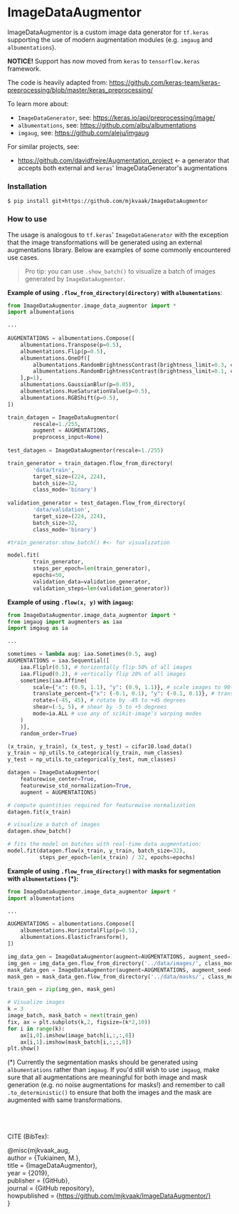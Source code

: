 # ImageDataAugmentor
ImageDataAugmentor is a custom image data generator for `tf.keras` supporting the use of modern augmentation modules (e.g. `imgaug` and `albumentations`).

**NOTICE!**
Support has now moved from `keras` to `tensorflow.keras` framework.

The code is heavily adapted from: https://github.com/keras-team/keras-preprocessing/blob/master/keras_preprocessing/

To learn more about:
* `ImageDataGenerator`, see: https://keras.io/api/preprocessing/image/
* `albumentations`, see: https://github.com/albu/albumentations
* `imgaug`, see: https://github.com/aleju/imgaug

For similar projects, see:
* https://github.com/davidfreire/Augmentation_project <- a generator that accepts both external and `keras`' ImageDataGenerator's augmentations


### Installation
```$ pip install git+https://github.com/mjkvaak/ImageDataAugmentor```

### How to use
The usage is analogous to `tf.keras`' `ImageDataGenerator` with the exception that the image transformations will be generated using an external augmentations library. Below are examples of some commonly encountered use cases.

>Pro tip: you can use `.show_batch()` to visualize a batch of images generated by `ImageDataAugmentor`.

**Example of using `.flow_from_directory(directory)` with `albumentations`**:
```python
from ImageDataAugmentor.image_data_augmentor import *
import albumentations

...
    
AUGMENTATIONS = albumentations.Compose([
    albumentations.Transpose(p=0.5),
    albumentations.Flip(p=0.5),
    albumentations.OneOf([
        albumentations.RandomBrightnessContrast(brightness_limit=0.3, contrast_limit=0.3),
        albumentations.RandomBrightnessContrast(brightness_limit=0.1, contrast_limit=0.1)
    ],p=1),
    albumentations.GaussianBlur(p=0.05),
    albumentations.HueSaturationValue(p=0.5),
    albumentations.RGBShift(p=0.5),
])

train_datagen = ImageDataAugmentor(
        rescale=1./255,
        augment = AUGMENTATIONS,
        preprocess_input=None)
        
test_datagen = ImageDataAugmentor(rescale=1./255)

train_generator = train_datagen.flow_from_directory(
        'data/train',
        target_size=(224, 224),
        batch_size=32,
        class_mode='binary')
        
validation_generator = test_datagen.flow_from_directory(
        'data/validation',
        target_size=(224, 224),
        batch_size=32,
        class_mode='binary')

#train_generator.show_batch() #<- for visualization

model.fit(
        train_generator,
        steps_per_epoch=len(train_generator),
        epochs=50,
        validation_data=validation_generator,
        validation_steps=len(validation_generator))
```

**Example of using `.flow(x, y)` with `imgaug`:**
```python    
from ImageDataAugmentor.image_data_augmentor import *
from imgaug import augmenters as iaa
import imgaug as ia

...

sometimes = lambda aug: iaa.Sometimes(0.5, aug)
AUGMENTATIONS = iaa.Sequential([
    iaa.Fliplr(0.5), # horizontally flip 50% of all images
    iaa.Flipud(0.2), # vertically flip 20% of all images
    sometimes(iaa.Affine(
        scale={"x": (0.9, 1.1), "y": (0.9, 1.1)}, # scale images to 90-110% of their size, individually per axis
        translate_percent={"x": (-0.1, 0.1), "y": (-0.1, 0.1)}, # translate by -10 to +10 percent (per axis)
        rotate=(-45, 45), # rotate by -45 to +45 degrees
        shear=(-5, 5), # shear by -5 to +5 degrees
        mode=ia.ALL # use any of scikit-image's warping modes
    )
    )],
    random_order=True)    

(x_train, y_train), (x_test, y_test) = cifar10.load_data()
y_train = np_utils.to_categorical(y_train, num_classes)
y_test = np_utils.to_categorical(y_test, num_classes)

datagen = ImageDataAugmentor(
    featurewise_center=True,
    featurewise_std_normalization=True,
    augment = AUGMENTATIONS)

# compute quantities required for featurewise normalization
datagen.fit(x_train)

# visualize a batch of images
datagen.show_batch()

# fits the model on batches with real-time data augmentation:
model.fit(datagen.flow(x_train, y_train, batch_size=32),
          steps_per_epoch=len(x_train) / 32, epochs=epochs)
```    
**Example of using `.flow_from_directory()` with masks for segmentation with `albumentations` (\*):**
```python    
from ImageDataAugmentor.image_data_augmentor import *
import albumentations

...

AUGMENTATIONS = albumentations.Compose([
    albumentations.HorizontalFlip(p=0.5),
    albumentations.ElasticTransform(),
])

img_data_gen = ImageDataAugmentor(augment=AUGMENTATIONS, augment_seed=123)
img_gen = img_data_gen.flow_from_directory('../data/images/', class_mode=None, shuffle=True, seed=123)
mask_data_gen = ImageDataAugmentor(augment=AUGMENTATIONS, augment_seed=123, augment_mode='mask')
mask_gen = mask_data_gen.flow_from_directory('../data/masks/', class_mode=None, shuffle=True, seed=123)

train_gen = zip(img_gen, mask_gen)

# Visualize images
k = 3
image_batch, mask_batch = next(train_gen)
fix, ax = plt.subplots(k,2, figsize=(k*2,10))
for i in range(k):
    ax[i,0].imshow(image_batch[i,:,:,0])
    ax[i,1].imshow(mask_batch[i,:,:,0])
plt.show()
```
(\*) Currently the segmentation masks should be generated using `albumentations` rather than `imgaug`. If you'd still wish to use `imgaug`, make sure that all augmentations are meaningful for both image and mask generation (e.g. no noise augmentations for masks!) and remember to call `.to_deterministic()` to ensure that both the images and the mask are augmented with same transformations.


<br /><br /><br />
CITE (BibTex):<br />

@misc{mjkvaak_aug,<br />
author = {Tukiainen, M.},<br />
title = {ImageDataAugmentor},<br />
year = {2019},<br />
publisher = {GitHub},<br />
journal = {GitHub repository},<br />
howpublished = {https://github.com/mjkvaak/ImageDataAugmentor/} <br />
}
